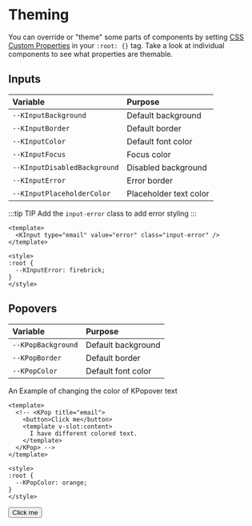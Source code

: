 # Theming

You can override or "theme" some parts of components by setting [CSS Custom Properties](https://developer.mozilla.org/en-US/docs/Web/CSS/--*) in your `:root: {}` tag. Take a look at individual components to see what properties are themable.

## Inputs

| Variable | Purpose
|:-------- |:-------
| `--KInputBackground`| Default background
| `--KInputBorder`| Default border
| `--KInputColor`| Default font color
| `--KInputFocus`| Focus color
| `--KInputDisabledBackground`| Disabled background
| `--KInputError`| Error border
| `--KInputPlaceholderColor`| Placeholder text color

:::tip TIP
Add the `input-error` class to add error styling
:::

```vue
<template>
  <KInput type="email" value="error" class="input-error" />
</template>

<style>
:root {
  --KInputError: firebrick;
}
</style>
```

<!-- <KInput id="theme-page-kinput" class="input-error" type="email" value="error" /> -->

## Popovers

| Variable | Purpose
|:-------- |:-------
| `--KPopBackground`| Default background
| `--KPopBorder`| Default border
| `--KPopColor`| Default font color

An Example of changing the color of KPopover text

```vue
<template>
  <!-- <KPop title="email">
    <button>Click me</button>
    <template v-slot:content>
      I have different colored text.
    </template>
  </KPop> -->
</template>

<style>
:root {
  --KPopColor: orange;
}
</style>
```

<div id="theme-page-kpop">
  <KPop title="email" target="#theme-page-kpop">
    <button>Click me</button>
    <template v-slot:content>
      I have different colored text.
    </template>
  </KPop>
</div>

<style scoped>
#theme-page-kinput {
  --KInputError: firebrick;
}

#theme-page-kpop {
  --KPopColor: orange;
}
</style>
